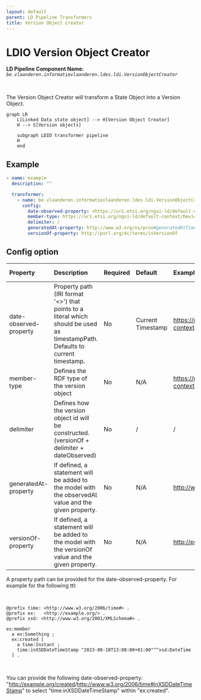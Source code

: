 ```yaml
---
layout: default
parent: LD Pipeline Transformers
title: Version Object Creator
---
```


# LDIO Version Object Creator

<b>LD Pipeline Component Name:</b> <i>```be.vlaanderen.informatievlaanderen.ldes.ldi.VersionObjectCreator```</i>

<br>

The Version Object Creator will transform a State Object into a Version Object.


```mermaid
graph LR
    L[Linked Data state object] --> H[Version Object Creator]
    H --> S[Version objects]

    subgraph LDIO transformer pipeline
    H
    end
```

## Example

```yml
- name: example
  description: ""

  transformer:
    - name: be.vlaanderen.informatievlaanderen.ldes.ldi.VersionObjectCreator
      config:
        date-observed-property: <https://uri.etsi.org/ngsi-ld/default-context/WaterQualityObserved> 
        member-type: https://uri.etsi.org/ngsi-ld/default-context/Device 
        delimiter: /
        generatedAt-property: http://www.w3.org/ns/prov#generatedAtTime  
        versionOf-property: http://purl.org/dc/terms/isVersionOf 
```


## Config option

| Property               | Description                                                                                                                    | Required | Default           | Example                                                             | Supported values |
| :--------------------- | :----------------------------------------------------------------------------------------------------------------------------- | :------- | :---------------- | :------------------------------------------------------------------ | :--------------- |
| date-observed-property | Property path (IRI format '<>') that points to a literal which should be used as timestampPath. Defaults to current timestamp. | No       | Current Timestamp | <https://uri.etsi.org/ngsi-ld/default-context/WaterQualityObserved> | String           |
| member-type            | Defines the RDF type of the version object                                                                                     | No       | N/A               | https://uri.etsi.org/ngsi-ld/default-context/Device                 | String           |
| delimiter              | Defines how the version object id will be constructed. (versionOf + delimiter + dateObserved)                                  | No       | /                 | /                                                                   | String           |
| generatedAt-property   | If defined, a statement will be added to the model with the observedAt value and the given property.                           | No       | N/A               | http://www.w3.org/ns/prov#generatedAtTime                           | String           |
| versionOf-property     | If defined, a statement will be added to the model with the versionOf value and the given property.                            | No       | N/A               | http://purl.org/dc/terms/isVersionOf                                | String           |

A property path can be provided for the date-observed-property.
For example for the following ttl:

<br>

```ttl
@prefix time: <http://www.w3.org/2006/time#> .
@prefix ex:   <http://example.org/> .
@prefix xsd: <http://www.w3.org/2001/XMLSchema#> .

ex:member
  a ex:Something ;
  ex:created [
    a time:Instant ;
    time:inXSDDateTimeStamp "2023-08-18T13:08:00+01:00"^^xsd:DateTime
  ] .
```

<br>

You can provide the following date-observed-property: "<http://example.org/created>/<http://www.w3.org/2006/time#inXSDDateTimeStamp>"
to select "time:inXSDDateTimeStamp" within "ex:created".
